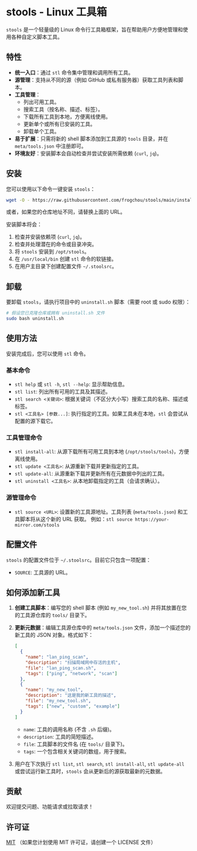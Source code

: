 # stools - Linux 工具箱

`stools` 是一个轻量级的 Linux 命令行工具箱框架，旨在帮助用户方便地管理和使用各种自定义脚本工具。

## 特性

-   **统一入口**：通过 `stl` 命令集中管理和调用所有工具。
-   **源管理**：支持从不同的源（例如 GitHub 或私有服务器）获取工具列表和脚本。
-   **工具管理**：
    -   列出可用工具。
    -   搜索工具（按名称、描述、标签）。
    -   下载所有工具到本地，方便离线使用。
    -   更新单个或所有已安装的工具。
    -   卸载单个工具。
-   **易于扩展**：只需将新的 shell 脚本添加到工具源的 `tools` 目录，并在 `meta/tools.json` 中注册即可。
-   **环境友好**：安装脚本会自动检查并尝试安装所需依赖 (`curl`, `jq`)。

## 安装

您可以使用以下命令一键安装 `stools`：

```bash
wget -O - https://raw.githubusercontent.com/frogchou/stools/main/install.sh | bash
```
或者，如果您的仓库地址不同，请替换上面的 URL。

安装脚本将会：
1.  检查并安装依赖项 (`curl`, `jq`)。
2.  检查并处理潜在的命令或目录冲突。
3.  将 `stools` 安装到 `/opt/stools`。
4.  在 `/usr/local/bin` 创建 `stl` 命令的软链接。
5.  在用户主目录下创建配置文件 `~/.stoolsrc`。

## 卸载

要卸载 `stools`，请执行项目中的 `uninstall.sh` 脚本（需要 root 或 sudo 权限）：

```bash
# 假设您已克隆仓库或拥有 uninstall.sh 文件
sudo bash uninstall.sh
```

## 使用方法

安装完成后，您可以使用 `stl` 命令。

### 基本命令

-   `stl help` 或 `stl -h`, `stl --help`: 显示帮助信息。
-   `stl list`: 列出所有可用的工具及其描述。
-   `stl search <关键词>`: 根据关键词（不区分大小写）搜索工具的名称、描述或标签。
-   `stl <工具名> [参数...]`: 执行指定的工具。如果工具未在本地，`stl` 会尝试从配置的源下载它。

### 工具管理命令

-   `stl install-all`: 从源下载所有可用工具到本地 (`/opt/stools/tools`)，方便离线使用。
-   `stl update <工具名>`: 从源重新下载并更新指定的工具。
-   `stl update-all`: 从源重新下载并更新所有在元数据中列出的工具。
-   `stl uninstall <工具名>`: 从本地卸载指定的工具（会请求确认）。

### 源管理命令

-   `stl source <URL>`: 设置新的工具源地址。工具列表 (`meta/tools.json`) 和工具脚本将从这个新的 URL 获取。
    例如：`stl source https://your-mirror.com/stools`

## 配置文件

`stools` 的配置文件位于 `~/.stoolsrc`。目前它只包含一项配置：
-   `SOURCE`: 工具源的 URL。

## 如何添加新工具

1.  **创建工具脚本**：编写您的 shell 脚本 (例如 `my_new_tool.sh`) 并将其放置在您的工具源仓库的 `tools/` 目录下。
2.  **更新元数据**：编辑工具源仓库中的 `meta/tools.json` 文件，添加一个描述您的新工具的 JSON 对象。格式如下：
    ```json
    [
      {
        "name": "lan_ping_scan",
        "description": "扫描局域网中存活的主机",
        "file": "lan_ping_scan.sh",
        "tags": ["ping", "network", "scan"]
      },
      {
        "name": "my_new_tool",
        "description": "这是我的新工具的描述",
        "file": "my_new_tool.sh",
        "tags": ["new", "custom", "example"]
      }
    ]
    ```
    -   `name`: 工具的调用名称 (不含 `.sh` 后缀)。
    -   `description`: 工具的简短描述。
    -   `file`: 工具脚本的文件名 (在 `tools/` 目录下)。
    -   `tags`: 一个包含相关关键词的数组，用于搜索。

3.  用户在下次执行 `stl list`, `stl search`, `stl install-all`, `stl update-all` 或尝试运行新工具时，`stools` 会从更新后的源获取最新的元数据。

## 贡献

欢迎提交问题、功能请求或拉取请求！

## 许可证

[MIT](LICENSE) （如果您计划使用 MIT 许可证，请创建一个 LICENSE 文件）